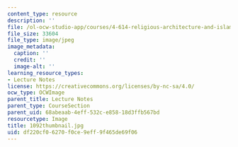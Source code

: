 ```yaml
---
content_type: resource
description: ''
file: /ol-ocw-studio-app/courses/4-614-religious-architecture-and-islamic-cultures-fall-2002/df220cf06270f0ce9eff9f465de69f06_1092thumbnail.jpg
file_size: 33604
file_type: image/jpeg
image_metadata:
  caption: ''
  credit: ''
  image-alt: ''
learning_resource_types:
- Lecture Notes
license: https://creativecommons.org/licenses/by-nc-sa/4.0/
ocw_type: OCWImage
parent_title: Lecture Notes
parent_type: CourseSection
parent_uid: 68abeaab-4eff-532c-e858-18d3ffb567bd
resourcetype: Image
title: 1092thumbnail.jpg
uid: df220cf0-6270-f0ce-9eff-9f465de69f06
---
```

